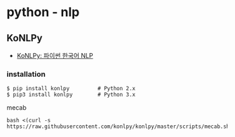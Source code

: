 # python - nlp

## KoNLPy
* [KoNLPy: 파이썬 한국어 NLP](https://konlpy-ko.readthedocs.io/ko/v0.5.1/)

### installation
```
$ pip install konlpy         # Python 2.x
$ pip3 install konlpy        # Python 3.x
```

mecab
```
bash <(curl -s https://raw.githubusercontent.com/konlpy/konlpy/master/scripts/mecab.sh)
```
